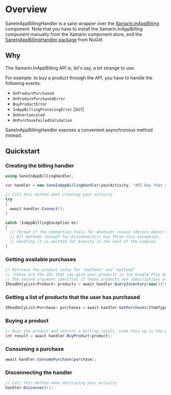 # Overview
SaneInAppBillingHandler is a sane wrapper over the [Xamarin.InAppBilling](http://components.xamarin.com/gettingstarted/xamarin.inappbilling) component. Note that you have to install the Xamarin.InAppBilling component manually from the Xamarin component store, and the [SaneInAppBillingHandler package](https://www.nuget.org/packages/SaneInAppBillingHandler/) from NuGet

## Why

The Xamarin.InAppBilling API is, let's say, a bit strange to use.

For example: to buy a product through the API, you have to handle the following events:

- `OnProductPurchased`
- `OnProductPurchasedError`
- `BuyProductError`
- `InAppBillingProcesingError` [sic!]
- `OnUserCanceled`
- `OnPurchaseFailedValidation`

SaneInAppBillingHandler exposes a convenient asynchronous method instead.

## Quickstart

### Creating the billing handler

```csharp
using SaneInAppBillingHandler;

var handler = new SaneInAppBillingHandler(yourActivity, "API key that you receive from Google");

// Call this method when creating your activity
try
{
  await handler.Connect();
}

catch (InAppBillingException ex)
{
  // Thrown if the commection fails for whatever reason (device doesn't support In-App billing, etc.)
  // All methods (except for Disconnect()) may throw this exception, 
  // handling it is omitted for brevity in the rest of the samples
}
```

### Getting available purchases

```csharp
// Retrieve the product infos for "myItem1" and "myItem2" 
// (these are the IDs that you give your products in the Google Play Developer Console)
// The second argument specifies if those products are subscriptions or normal one-time purchases
IReadOnlyList<Product> products = await handler.QueryInventory(new[]{"myItem1", "myItem2", ItemType.Product);
```

### Getting a list of products that the user has purchased

```csharp
IReadOnlyList<Purchase> purchases = await handler.GetPurchases(ItemType.Product);
```

### Buying a product

```csharp
// Buys the product and returns a billing result. Look this up in the BillingResult class.
int result = await handler.BuyProduct(product);
```

### Consuming a purchase

```csharp
await handler.ConsumePurchase(purchase);
```

### Disconnecting the handler

```csharp
// Call this method when destroying your activity
handler.Disconnect();
```
